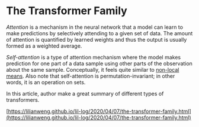 # The Transformer Family

_Attention_ is a mechanism in the neural network that a model can learn to make predictions by selectively attending to a given set of data. The amount of attention is quantified by learned weights and thus the output is usually formed as a weighted average.

_Self-attention_ is a type of attention mechanism where the model makes prediction for one part of a data sample using other parts of the observation about the same sample. Conceptually, it feels quite similar to [non-local means](https://en.wikipedia.org/wiki/Non-local_means). Also note that self-attention is permutation-invariant; in other words, it is an operation on sets.

In this article, author make a great summary of different types of transformers.

[https://lilianweng.github.io/lil-log/2020/04/07/the-transformer-family.html](https://lilianweng.github.io/lil-log/2020/04/07/the-transformer-family.html)

